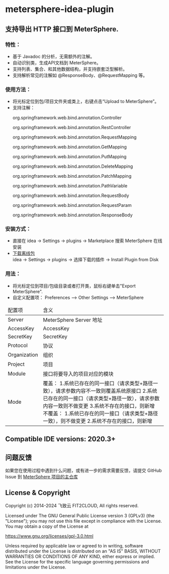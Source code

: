 # metersphere-idea-plugin

## 支持导出 HTTP 接口到 MeterSphere.

### 特性：

- 基于 Javadoc 的分析，无需额外的注解。
- 自动识别类，生成API文档到 MeterSphere。
- 支持列表、集合、和其他数据结构，并支持嵌套泛型解析。
- 支持解析常见的注解如 @ResponseBody、@RequestMapping 等。

### 使用方法：

- 将光标定位到包/项目文件夹或类上，右键点击“Upload to MeterSphere”。
- 支持注解：
   <p>
   org.springframework.web.bind.annotation.Controller 
  <p>
   org.springframework.web.bind.annotation.RestController 
  <p>
   org.springframework.web.bind.annotation.RequestMapping 
  <p>
   org.springframework.web.bind.annotation.GetMapping 
  <p>
   org.springframework.web.bind.annotation.PutMapping 
  <p>
   org.springframework.web.bind.annotation.DeleteMapping 
  <p>
   org.springframework.web.bind.annotation.PatchMapping 
  <p>
   org.springframework.web.bind.annotation.PathVariable 
  <p>
   org.springframework.web.bind.annotation.RequestBody 
  <p>
   org.springframework.web.bind.annotation.RequestParam 
  <p>
   org.springframework.web.bind.annotation.ResponseBody
   </p>


### 安装方式：
- 直接在 idea -> Settings -> plugins -> Marketplace 搜索 MeterSphere 在线安装
- [下载离线包](https://plugins.jetbrains.com/plugin/18097-metersphere/versions)  
  idea -> Settings -> plugins -> 选择下载的插件 -> Install Plugin from Disk
### 用法：

- 将光标定位到项目/包级目录或者打开类，鼠标右键单击"Export MeterSphere".
- 自定义配置项： Preferences —> Other Settings —> MeterSphere

<table tr=1>
<thead>
<td>
配置项
</td>
<td>
含义
</td>
</thead>
<tr>
<td>
Server
</td>
<td>
MeterSphere Server 地址
</td>
</tr>
<tr>
<td>
AccessKey
</td>
<td>
AccessKey
</td>
</tr>
<tr>
<td>
SecretKey
</td>
<td>
SecretKey
</td>
</tr>
<tr>
<td>
Protocol
</td>
<td>
协议
</td>
</tr>
<tr>
<td>
Organization
</td>
<td>
组织
</td>
</tr>
<tr>
<td>
Project
</td>
<td>
项目
</td>
</tr>
<tr>
<td>
Module
</td>
<td>
接口将要导入的项目对应的模块
</td>
</tr>
<tr>
<td>
Mode
</td>
<td>
覆盖：
1.系统已存在的同一接口（请求类型+路径一致），请求参数内容不一致则覆盖系统原接口
2.系统已存在的同一接口（请求类型+路径一致），请求参数内容一致则不做变更
3.系统不存在的接口，则新增<br>
不覆盖：
1.系统已存在的同一接口（请求类型+路径一致），则不做变更
2.系统不存在的接口，则新增
</td>
</tr>
</table>

## Compatible IDE versions: 2020.3+

## 问题反馈

如果您在使用过程中遇到什么问题，或有进一步的需求需要反馈，请提交 GitHub Issue 到 [MeterSphere 项目的主仓库](https://github.com/metersphere/metersphere/issues)


## License & Copyright

Copyright (c) 2014-2024 飞致云 FIT2CLOUD, All rights reserved.

Licensed under The GNU General Public License version 3 (GPLv3)  (the "License"); you may not use this file except in compliance with the License. You may obtain a copy of the License at

https://www.gnu.org/licenses/gpl-3.0.html

Unless required by applicable law or agreed to in writing, software distributed under the License is distributed on an "AS IS" BASIS, WITHOUT WARRANTIES OR CONDITIONS OF ANY KIND, either express or implied. See the License for the specific language governing permissions and limitations under the License.
